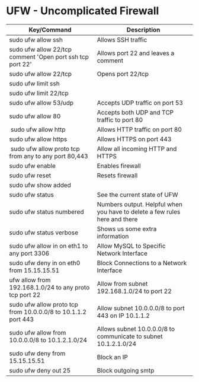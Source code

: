 # UFW - Uncomplicated Firewall

| Key/Command | Description |
| ----------- | ----------- |
|sudo ufw allow ssh | Allows SSH traffic |
|sudo ufw allow 22/tcp comment 'Open port ssh tcp port 22' | Allows port 22 and leaves a comment |
|sudo ufw allow 22/tcp | Opens port 22/tcp |
| sudo ufw limit ssh | |
| sudo ufw limit 22/tcp |
| sudo ufw allow 53/udp | Accepts UDP traffic on port 53
| sudo ufw allow 80 | Accepts both UDP and TCP traffic to port 80 |
| sudo ufw allow http | Allows HTTP traffic on port 80 |
| sudo ufw allow https | Allows HTTPS on port 443 |
| sudo ufw allow proto tcp from any to any port 80,443 | Allow all incoming HTTP and HTTPS |
| sudo ufw enable | Enables firewall |
| sudo ufw reset | Resets firewall |
| sudo ufw show added |
| sudo ufw status | See the current state of UFW |
| sudo ufw status numbered | Numbers output. Helpful when you have to delete a few rules here and there |
| sudo ufw status verbose | Shows us some extra information |
| sudo ufw allow in on eth1 to any port 3306 | Allow MySQL to Specific Network Interface |
| sudo ufw deny in on eth0 from 15.15.15.51 | Block Connections to a Network Interface |
| ufw allow from 192.168.1.0/24 to any proto tcp port 22 | Allow from subnet 192.168.1.0/24 to port 22 |
| sudo ufw allow proto tcp from 10.0.0.0/8 to 10.1.1.2 port 443 | Allow subnet 10.0.0.0/8 to port 443 on IP 10.1.1.2 |
| sudo ufw allow from 10.0.0.0/8 to 10.1.2.1.0/24 | Allows subnet 10.0.0.0/8 to communicate to subnet 10.1.2.1.0/24 |
| sudo ufw deny from 15.15.15.51 | Block an IP |
| sudo ufw deny out 25 | Block outgoing smtp |

